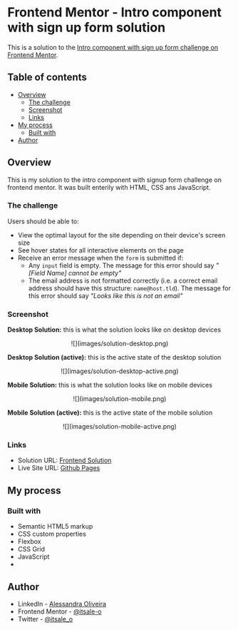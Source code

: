 # Frontend Mentor - Intro component with sign up form solution

This is a solution to the [Intro component with sign up form challenge on Frontend Mentor](https://www.frontendmentor.io/challenges/intro-component-with-signup-form-5cf91bd49edda32581d28fd1).

## Table of contents

- [Overview](#overview)
  - [The challenge](#the-challenge)
  - [Screenshot](#screenshot)
  - [Links](#links)
- [My process](#my-process)
  - [Built with](#built-with)
- [Author](#author)

## Overview

This is my solution to the intro component with signup form challenge on frontend mentor. It was built enterily with HTML, CSS ans JavaScript.

### The challenge

Users should be able to:

- View the optimal layout for the site depending on their device's screen size
- See hover states for all interactive elements on the page
- Receive an error message when the `form` is submitted if:
  - Any `input` field is empty. The message for this error should say *"[Field Name] cannot be empty"*
  - The email address is not formatted correctly (i.e. a correct email address should have this structure: `name@host.tld`). The message for this error should say *"Looks like this is not an email"*

### Screenshot

**Desktop Solution:** this is what the solution looks like on desktop devices

<div align="center">
  ![](images/solution-desktop.png)
</div>

**Desktop Solution (active):** this is the active state of the desktop solution 

<div align="center">
  ![](images/solution-desktop-active.png)
</div>

**Mobile Solution:** this is what the solution looks like on mobile devices

<div align="center">
  ![](images/solution-mobile.png)
</div>

**Mobile Solution (active):** this is the active state of the mobile solution 

<div align="center">
  ![](images/solution-mobile-active.png)
</div>

### Links

- Solution URL: [Frontend Solution](https://your-solution-url.com)
- Live Site URL: [Github Pages](https://your-live-site-url.com)

## My process

### Built with

- Semantic HTML5 markup
- CSS custom properties
- Flexbox
- CSS Grid
- JavaScript
- 
## Author

- LinkedIn - [Alessandra Oliveira](https://www.linkedin.com/in/alessandra-santos-oliveira/)
- Frontend Mentor - [@itsale-o](https://www.frontendmentor.io/profile/itsale-o)
- Twitter - [@itsale_o](https://www.twitter.com/itsale_o)
